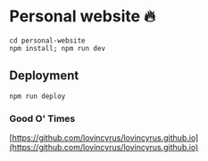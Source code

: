 # Personal website 🔥

```
cd personal-website
npm install; npm run dev
```

## Deployment
```
npm run deploy
```

### Good O' Times
[https://github.com/lovincyrus/lovincyrus.github.io](https://github.com/lovincyrus/lovincyrus.github.io)
